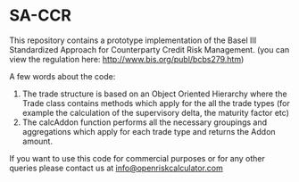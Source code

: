 # SA-CCR

This repository contains a prototype implementation of the Basel III Standardized Approach for Counterparty Credit Risk Management. (you can view the regulation here: http://www.bis.org/publ/bcbs279.htm)


A few words about the code:

1. The trade structure is based on an Object Oriented Hierarchy where the Trade class  contains methods which apply for the all the trade types (for example the calculation of the supervisory delta, the maturity factor etc)
2. The calcAddon function performs all the necessary groupings and aggregations which apply for each trade type and returns the Addon amount.

If you want to use this code for commercial purposes or for any other queries please contact us at info@openriskcalculator.com
